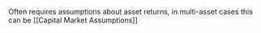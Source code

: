 

Often requires assumptions about asset returns, in multi-asset cases this can be [[Capital Market Assumptions]]